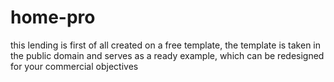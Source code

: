 # home-pro
this lending is first of all created on a free template, the template is taken in the public domain and serves as a ready example, which can be redesigned for your commercial objectives
